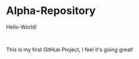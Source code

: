 # Alpha-Repository
<html>
	<p>Hello-World!</p>
	<br>
	<p>This is my first GitHub Project, I feel it's going great!</p>
</html>
